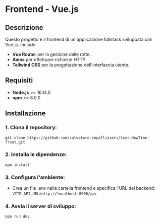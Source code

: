 # Frontend - Vue.js

## Descrizione
Questo progetto è il frontend di un'applicazione fullstack sviluppata con Vue.js. Include:
- **Vue Router** per la gestione delle rotte.
- **Axios** per effettuare richieste HTTP.
- **Tailwind CSS** per la progettazione dell'interfaccia utente.

## Requisiti
- **Node.js** >= 16.14.0
- **npm** >= 8.0.0

## Installazione

### 1. Clona il repository:
   ```git clone https://github.com/salvatore-impellizzeri/test-NewTime-front.git```
   
### 2. Installa le dipendenze:
   ```npm install```

### 3. Configura l'ambiente:
   - Crea un file .env nella cartella frontend e specifica l'URL del backend: 
     ```VITE_API_URL=http://localhost:8000/api```

### 4. Avvia il server di sviluppo:
   ```npm run dev```
